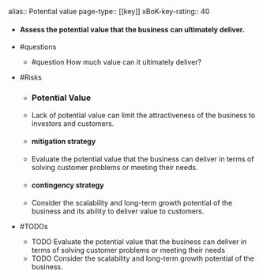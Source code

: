 alias:: Potential value
page-type:: [[key]]
xBoK-key-rating:: 40
- #### Assess the potential value that the business can ultimately deliver.
- #questions
  - #question How much value can it ultimately deliver?
- #Risks

  - ### Potential Value
  - Lack of potential value can limit the attractiveness of the business to investors and customers.
  - #### mitigation strategy
  - Evaluate the potential value that the business can deliver in terms of solving customer problems or meeting their needs.
  - #### contingency strategy
  - Consider the scalability and long-term growth potential of the business and its ability to deliver value to customers.
- #TODOs
  - TODO Evaluate the potential value that the business can deliver in terms of solving customer problems or meeting their needs
  - TODO  Consider the scalability and long-term growth potential of the business.


